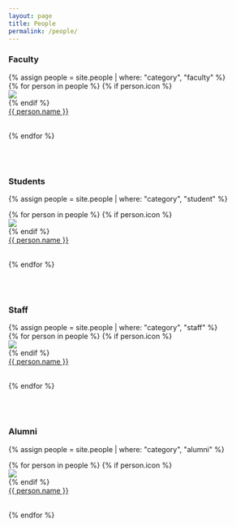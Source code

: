```yaml
---
layout: page
title: People
permalink: /people/
---
```

<head>
<style>
.email {
  line-height: 40px;
}
</style>
</head>
<h3>Faculty</h3>
{% assign people = site.people | where: "category", "faculty" %}
<div class="people flex-container">
{% for person in people %}
  {% if person.icon %}
   <div class="circular-frame"><img src="{{ person.icon }}"></div>
  {% endif %}
  <div class="flex-item">
  <a class="mdl-button mdl-button--colored mdl-js-button mdl-js-ripple-effect" href="{{ person.permalink }}"> {{ person.name }}</a>
  </div>
<br>

{% endfor %}
</div>

<br>

<div class="thin-border"></div><br>

<h3>Students</h3>

{% assign people = site.people | where: "category", "student" %}
<div class="people flex-container">
{% for person in people %}
  {% if person.icon %}
   <div class="circular-frame"><img src="{{ person.icon }}"></div>
  {% endif %}
  <div class="flex-item">
  <a class="mdl-button mdl-button--colored mdl-js-button mdl-js-ripple-effect" href="{{ person.permalink }}"> {{ person.name }}</a>
  </div>

<br>

{% endfor %}
</div>

<br>
<div class="thin-border"></div><br>


<h3>Staff</h3>
{% assign people = site.people | where: "category", "staff" %}
<div class="people flex-container">
{% for person in people %}
  {% if person.icon %}
   <div class="circular-frame"><img src="{{ person.icon }}"></div>
  {% endif %}
  <div class="flex-item">
  <a class="mdl-button mdl-button--colored mdl-js-button mdl-js-ripple-effect" href="{{ person.permalink }}"> {{ person.name }}</a>
  </div>

<br>

{% endfor %}
</div>

<br>

<div class="thin-border"></div><br>


<h3>Alumni</h3>

{% assign people = site.people | where: "category", "alumni" %}
<div class="people flex-container">
{% for person in people %}
  {% if person.icon %}
   <div class="circular-frame"><img src="{{ person.icon }}"></div>
  {% endif %}
  <div class="flex-item">
  <a class="mdl-button mdl-button--colored mdl-js-button mdl-js-ripple-effect" href="{{ person.permalink }}"> {{ person.name }}</a>
  </div>

<br>

{% endfor %}
</div>

<br>
     
